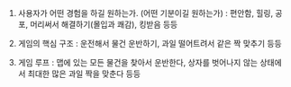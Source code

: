 <ol>
<li><p>사용자가 어떤 경험을 하길 원하는가. (어떤 기분이길 원하는가)
: 편안함, 힐링, 공포, 머리써서 해결하기(몰입과 쾌감), 킹받음 등등</p>
</li>
<li><p>게임의 핵심 구조
: 운전해서 물건 운반하기, 과일 떨어트려서 같은 짝 맞추기 등등</p>
</li>
<li><p>게임 루프
: 맵에 있는 모든 물건을 찾아서 운반한다, 상자를 벗어나지 않는 상태에서 최대한 많은 과일 짝을 맞춘다 등등</p>
</li>
</ol>